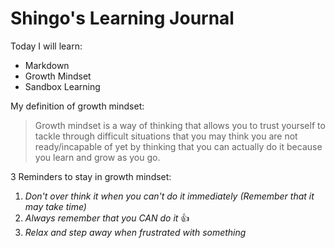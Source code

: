 # Shingo's Learning Journal

Today I will learn: 
- Markdown
- Growth Mindset
- Sandbox Learning

My definition of growth mindset:
> Growth mindset is a way of thinking that allows you to trust yourself to tackle through difficult situations that you may think you are not ready/incapable of yet by thinking that you can actually do it because you learn and grow as you go.

3 Reminders to stay in growth mindset: 
1. *Don't over think it when you can't do it immediately (Remember that it may take time)* 
2. *Always remember that you CAN do it* :+1: 
3. *Relax and step away when frustrated with something* 
